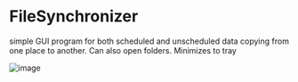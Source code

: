 # FileSynchronizer
simple GUI program for both scheduled and unscheduled data copying from one place to another. Can also open folders. Minimizes to tray

![image](https://github.com/user-attachments/assets/5e988e20-7076-4f8a-a69b-d0be943751d8)
